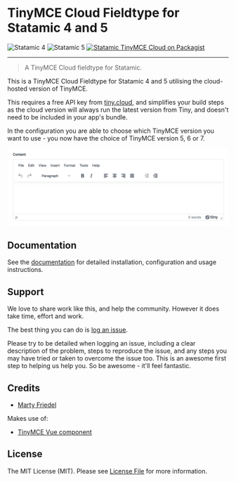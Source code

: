 # TinyMCE Cloud Fieldtype for Statamic 4 and 5

<!-- statamic:hide -->

![Statamic 4](https://img.shields.io/badge/Statamic-4-FF269E?style=for-the-badge&link=https://statamic.com)
![Statamic 5](https://img.shields.io/badge/Statamic-5-FF269E?style=for-the-badge&link=https://statamic.com)
[![Statamic TinyMCE Cloud on Packagist](https://img.shields.io/packagist/v/mitydigital/statamic-tinymce-cloud?style=for-the-badge)](https://packagist.org/packages/mitydigital/statamic-tinymce-cloud/stats)

---

<!-- /statamic:hide -->

> A TinyMCE Cloud fieldtype for Statamic.

This is a TinyMCE Cloud Fieldtype for Statamic 4 and 5 utilising the cloud-hosted version of TinyMCE.

This requires a free API key from [tiny.cloud](https://www.tiny.cloud), and simplifies your build steps as the cloud
version will always run the latest version from Tiny, and doesn't need to be included in your app's bundle.

In the configuration you are able to choose which TinyMCE version you want to use - you now have the choice of 
TinyMCE version 5, 6 or 7.

![TinyMCE 6 as a fieldtype in Statamic 3](./docs/tinymce-in-statamic.png)

## Documentation

See the [documentation](https://docs.mity.com.au/tinymce-cloud) for detailed installation, configuration and usage
instructions.

## Support

We love to share work like this, and help the community. However it does take time, effort and work.

The best thing you can do is [log an issue](../../issues).

Please try to be detailed when logging an issue, including a clear description of the problem, steps to reproduce the
issue, and any steps you may have tried or taken to overcome the issue too. This is an awesome first step to helping us
help you. So be awesome - it'll feel fantastic.

## Credits

- [Marty Friedel](https://github.com/martyf)

Makes use of:
- [TinyMCE Vue component](https://github.com/tinymce/tinymce-vue)

## License

The MIT License (MIT). Please see [License File](LICENSE.md) for more information.

